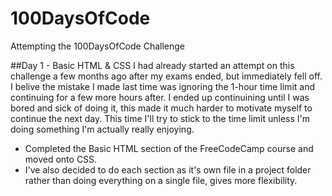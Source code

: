 # 100DaysOfCode
Attempting the 100DaysOfCode Challenge

##Day 1 - Basic HTML & CSS
I had already started an attempt on this challenge a few months ago after my exams ended, but immediately fell off. I belive the mistake I made last time was ignoring the 1-hour time limit and continuing for a few more hours after. I ended up continuining until I was bored and sick of doing it, this made it much harder to motivate myself to continue the next day. This time I'll try to stick to the time limit unless I'm doing something I'm actually really enjoying.
  - Completed the Basic HTML section of the FreeCodeCamp course and moved onto CSS.
  - I've also decided to do each section as it's own file in a project folder rather than doing everything on a single file, gives more flexibility.
